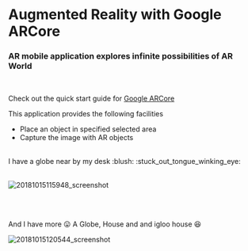 # Augmented Reality with Google ARCore

### AR mobile application explores infinite possibilities of AR World

<br>

Check out the quick start guide for  [Google ARCore](https://developers.google.com/ar/develop/java/quickstart)<br>

This application provides the following facilities<br>

* Place an object in specified selected area
* Capture the image with AR objects

<br>
I have a globe near by my desk  :blush:   :stuck_out_tongue_winking_eye:
<br><br>


![20181015115948_screenshot](https://user-images.githubusercontent.com/39777674/46934347-0ba65000-d075-11e8-8437-32288e897650.jpg)

<br><br>

And I have more   :stuck_out_tongue:  A Globe, House and and igloo house    :laughing:
<br>

![20181015120544_screenshot](https://user-images.githubusercontent.com/39777674/46934332-f7625300-d074-11e8-82bf-3975d98bbb72.jpg)
